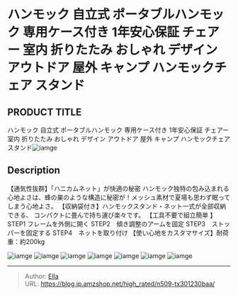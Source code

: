 # ハンモック 自立式 ポータブルハンモック 専用ケース付き 1年安心保証 チェアー 室内 折りたたみ おしゃれ デザイン アウトドア 屋外 キャンプ ハンモックチェア スタンド


## PRODUCT TITLE 

ハンモック 自立式 ポータブルハンモック 専用ケース付き 1年安心保証 チェアー 室内 折りたたみ おしゃれ デザイン アウトドア 屋外 キャンプ ハンモックチェア スタンド![iamge](https://b2bfiles1.gigab2b.cn/image/wkseller/305/20230306_5a0f8fe5b2f74b6540be338de0fa6ae0.jpg)

## Description

【通気性抜群】「ハニカムネット」が快適の秘密 ハンモック独特の包み込まれる心地よさは、蜂の巣のような構造に秘密が！メッシュ素材で夏場も思わず眠ってしまう心地よさ。
【収納袋付き】ハンモックスタンド・ネット一式が全部収納できる、 コンパクトに畳んで持ち運び楽々です。
【工具不要で組立簡単 】STEP1 フレームを外側に開く STEP2　傾き調整のアームを固定 STEP3　ストッパーを固定する STEP4　ネットを取り付け
【使い心地をカスタマサイズ】耐荷重：約200kg






![iamge](https://b2bfiles1.gigab2b.cn/image/wkseller/305/20230303_d911d79cdbeb1944ee83ebeaba9f5d93.jpg)
![iamge](https://b2bfiles1.gigab2b.cn/image/wkseller/305/20230303_96b33ec19699a411f65f0e6a93a37e36.jpg)
![iamge](https://b2bfiles1.gigab2b.cn/image/wkseller/305/20230303_5794d90beee248eea44c7f4496dc8ab4.jpg)
![iamge](https://b2bfiles1.gigab2b.cn/image/wkseller/305/20230303_6306a5608b25e30f228db333e7ff73d2.jpg)
![iamge](https://b2bfiles1.gigab2b.cn/image/wkseller/305/20230303_7b1759975ef1086d01b4af340a71ac09.jpg)
![iamge](https://b2bfiles1.gigab2b.cn/image/wkseller/305/20230303_af864f540bb27bdc3b6111174a8ef630.jpg)
![iamge](https://b2bfiles1.gigab2b.cn/image/wkseller/305/20230303_f2f8f717f587cc2aaab24902a2ac6edf.jpg)


---

> Author: [Ella](https://blog.jp.amzshop.net/)  
> URL: https://blog.jp.amzshop.net/high_rated/n509-tx301230baa/  

